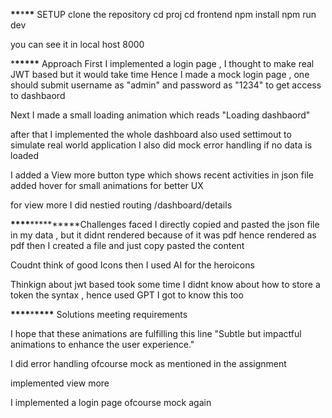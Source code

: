 **\*\***\***\*\*** SETUP
clone the repository
cd proj
cd frontend
npm install
npm run dev

you can see it in local host 8000

\***\*\*\*\*\*** Approach
First I implemented a login page , I thought to make real JWT based but it would take time
Hence I made a mock login page , one should submit username as "admin" and password as "1234" to get access to dashbaord

Next I made a small loading animation
which reads "Loading dashbaord"

after that I implemented the whole dashboard also used settimout to simulate real world application
I also did mock error handling if no data is loaded

I added a View more button type which shows recent activities in json file
added hover for small animations for better UX

for view more I did nestied routing /dashboard/details

**\*\*\*\***\*\***\*\*\*\***Challenges faced
I directly copied and pasted the json file in my data , but it didnt rendered because of
it was pdf hence rendered as pdf
then I created a file and just copy pasted the content

Coudnt think of good Icons then I used AI for the heroicons

Thinkign about jwt based took some time I didnt know about how to store a token the syntax , hence used GPT
I got to know this too

**\*\*\*\***\***\*\*\*\*** Solutions meeting requirements

I hope that these animations are fulfilling this line "Subtle but impactful animations to enhance the user
experience."

I did error handling ofcourse mock as mentioned in the assignment

implemented view more

I implemented a login page ofcourse mock again
